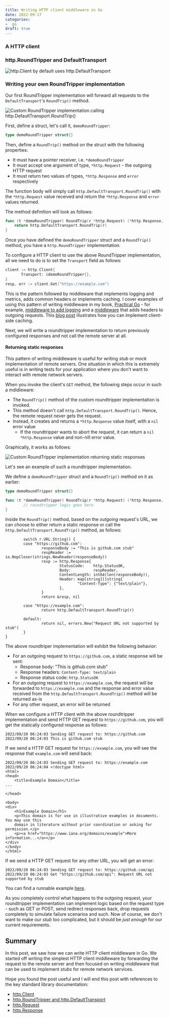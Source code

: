 ```yaml
---
title: Writing HTTP client middleware in Go
date: 2022-09-17
categories:
-  go
draft: true
---
```


### A HTTP client

### http.RoundTripper and DefaultTransport

![http.Client by default uses http.DefaultTransport](/img/go_http_client_transport_1.png "http.DefaultTransport is the default RoundTripper implementation")


### Writing your own RoundTripper implementation

Our first RoundTripper implementation will forward all requests to the `DefaultTransport`'s `RoundTrip()` 
method.

![Custom RoundTripper implementation calling http.DefaultTransport.RoundTrip()](/img/go_http_client_transport_2_middleware.png "Custom RoundTripper calling http.DefaultTransport.RoundTripper() to forward the request to the server")

First, define a struct, let's call it, `demoRoundTripper`:

```go
type demoRoundTripper struct{}
```

Then, define a `RoundTrip()` method on the struct with the following properties:

- It must have a pointer receiver, i.e. `*demoRoundTripper`
- It must accept one argument of type, `*http.Request` - the outgoing HTTP request
- It must return two values of types, `*http.Response` and `error` respectively

The function body will simply call `http.DefaultTransport.RoundTrip()` with
the `*http.Request` value received and return the `*http.Response` and `error`
values returned.

The method definition will look as follows:

```go
func (t *demoRoundTripper) RoundTrip(r *http.Request) (*http.Response, error) {
	return http.DefaultTransport.RoundTrip(r)
}
```

Once you have defined the `demoRoundTripper` struct and a `RoundTrip()` method, you have
a `http.RoundTripper` implementation.

To configure a HTTP client to use the above RoundTripper implementation, all we need to do is
to set the `Transport` field as follows:

```go
client := http.Client{
       Transport: &demoRoundTripper{},
}
resp, err := client.Get("https://example.com")
```

This is the pattern followed by middleware that implements logging and metrics, adds common headers or
implements caching. I cover examples of using this pattern of writing middleware in my book, 
[Practical Go](https://practicalgobook.net) - for example, [middleware to add logging](https://github.com/practicalgo/code/tree/master/chap4/logging-middleware)
and a [middleware](https://github.com/practicalgo/code/tree/master/chap4/header-middleware) that adds 
headers to outgoing requests. This [blog post](https://lanre.wtf/blog/2017/07/24/roundtripper-go/) illustrates how you
can implement client-side caching.

Next, we will write a roundtripper implementation to return previously configured responses
and not call the remote server at all.

#### Returning static responses

This pattern of writing middleware is useful for writing _stub_ or _mock_ implementation
of remote servers. One situation in which this is extremely useful is in writing tests
for your application where you don't want to interact with remote network servers.

When you invoke the client's `GET` method, the following steps occur in such a mdidleware:

- The `RoundTrip()` method of the custom roundtripper implementation is invoked.
- This method doesn't call `http.DefaultTransport.RoundTrip()`. Hence, the remote request never
  gets the request.
- Instead, it creates and returns a `*http.Response` value itself, with a `nil` error value
  - If the roundtripper wants to abort the request,  it can return a `nil` `*http.Response` value
    and non-nill error value.


Graphically, it works as follows:

![Custom RoundTripper implementation returning static responses](/img/go_http_client_transport_3_middleware.png "Custom RoundTripper implementation returning static responses")

Let's see an example of such a roundtripper implementation.

We define a `demoRoundTripper` struct and a `RoundTrip()` method on it as earlier:

```go
type demoRoundTripper struct{}

func (t *demoRoundTripper) RoundTrip(r *http.Request) (*http.Response, error) {
        // roundtripper logic goes here
}
```

Inside the `RoundTrip()` method, based on the _outgoing_ request's URL, we
can choose to either return a static response or call the `http.DefaultTransport.RoundTrip()`
method, as follows:

```
        switch r.URL.String() {
        case "https://github.com":
                responseBody := "This is github.com stub"
                respReader := io.NopCloser(strings.NewReader(responseBody))
                resp := http.Response{
                        StatusCode:    http.StatusOK,
                        Body:          respReader,
                        ContentLength: int64(len(responseBody)),
                        Header: map[string][]string{
                                "Content-Type": {"text/plain"},
                        },
                }
                return &resp, nil

        case "https://example.com":
                return http.DefaultTransport.RoundTrip(r)

        default:
                return nil, errors.New("Request URL not supported by stub")
        }
}
```

The above roundtriper implementation will exhibit the following behavior:

- For an outgoing request to `https://github.com`, a static response will be sent:
  - Response body: "This is github.com stub"
  - Response headers: `Content-Type: text/plain`
  - Response status code: `http.StatusOK` 
- For an outgoing request to `https://example.com`, the request will be forwarded
  to `https://example.com` and the response and error value received from the
  `http.DefaultTransport.RoundTrip()` method will be returned as-is
- For any other request, an error will be returned

When we configure a HTTP client with the above roundtripper implementation and
send HTTP GET request to `https://github.com`, you will get the statically
configured response as follows:

```
2022/09/20 06:24:03 Sending GET request to: https://github.com
2022/09/20 06:24:03 This is github.com stub
```


If we send a HTTP GET request for `https://example.com`, you will see the response
that `example.com` will send back:

```
2022/09/20 06:24:03 Sending GET request to: https://example.com
2022/09/20 06:24:04 <!doctype html>
<html>
<head>
    <title>Example Domain</title>
...

</head>

<body>
<div>
    <h1>Example Domain</h1>
    <p>This domain is for use in illustrative examples in documents. You may use this
    domain in literature without prior coordination or asking for permission.</p>
    <p><a href="https://www.iana.org/domains/example">More information...</a></p>
</div>
</body>
</html>
```

If we send a HTTP GET request for any other URL, you will get an error:

```
2022/09/20 06:24:03 Sending GET request to: https://github.com/api
2022/09/20 06:24:03 Get "https://github.com/api": Request URL not supported by stub
```

You can find a runnable example [here](https://github.com/amitsaha/learning/tree/master/blog-posts-code/go-http-client-middleware/roundtripper_stub_demo).

As you completely control what happens to the outgoing request, your roundtripper implementation
can implement logic based on the request type - such as GET or POST, send redirect responses back,
drop requests completely to simulate failure scenarios and such. Now of course, we don't want
to make our _stub_ too complicated, but it should be _just enough_ for our current requirements.

## Summary

In this post, we saw how we can write HTTP client middleware in Go. We started off writing the 
simplest HTTP client middleware by forwarding the request to the remote server and then focused
on writing middleware that can be used to implement _stubs_ for remote network services.

Hope you found the post useful and I will end this post with references to the key standard library
documentation:

- [http.Client](https://pkg.go.dev/net/http#Client)
- [http.RoundTripper and http.DefaultTransport](https://pkg.go.dev/net/http#RoundTripper)
- [http.Request](https://pkg.go.dev/net/http#Request)
- [http.Response](https://pkg.go.dev/net/http#Response)
